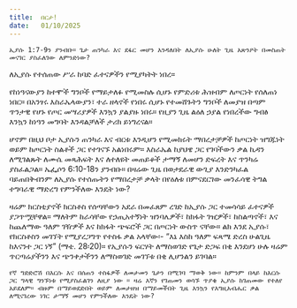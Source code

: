 ```yaml
---
title:  በርታ!
date:   01/10/2025
---
```


`ኢያሱ 1:7-9ን ያንብቡ። ጌታ ጠንካራ እና ደፋር መሆን እንዳለበት ለኢያሱ ሁለት ጊዜ አጽንዖት በመስጠት መናገር ያስፈለገው ለምንድነው?
`



ለኢያሱ የተሰጠው ሥራ ከባድ ፈተናዎችን የሚያካትት ነበረ።

የከነዓናውያን ከተሞች ግንቦች የማይታለፉ የሚመስሉ ሲሆኑ የምድሪቱ ሕዝብም ለጦርነት የሰለጠነ ነበር። በአንፃሩ እስራኤላውያን፣ ተራ ዘላኖች የነበሩ ሲሆኑ የተመሸጉትን ግንቦች ለመያዝ በጣም ጥንታዊ የሆኑ የጦር መሣሪያዎች እንኳን ያልያዙ ነበሩ። የዚያን ጊዜ ልዕለ ኃያል የነበረችው ግብፅ እንኳን ከነዓን መግባት እንዳልቻለች ታሪክ ይነግረናል።

ሆኖም በዚህ ቦታ ኢያሱን ጠንካራ እና ብርቱ እንዲሆን የሚመክሩት ማበረታቻዎች ከጦርነት ዝግጁነት ወይም ከጦርነት ስልቶች ጋር የተገናኙ አልነበሩም። እስራኤል ከያህዌ ጋር የገባችውን ቃል ኪዳን ለሚገልጹት ለሙሴ መጻሕፍት እና ለተለዩት መጠይቆች ታማኝ ለመሆን ድፍረት እና ጥንካሬ ያስፈልጋል። ኤፌሶን 6:10-18ን ያንብቡ። በዛሬው ጊዜ በወታደራዊ ውጊያ እንድንካፈል ባይጠበቅብንም ለኢያሱ የተሰጡትን የማበረታቻ ቃላት በየዕለቱ በምናደርገው መንፈሳዊ ትግል ተግባራዊ ማድረግ የምንችለው እንዴት ነው?






ዛሬም ክርስቲያኖች ክርስቶስ የሰጣቸውን አደራ በመፈጸም ረገድ ከኢያሱ ጋር ተመሳሳይ ፈተናዎች ያጋጥሟቸዋል። ማለትም ከራሳቸው የኃጢአተኝነት ዝንባሌዎች፣ ከክፋት ገዢዎች፣ ከስልጣኖች፣ እና ከጨለማው ዓለም ገዥዎች እና ከክፋት ጭፍሮች ጋር በጦርነት ውስጥ ናቸው። ልክ እንደ ኢያሱ፣ የክርስቶስን መገኘት የሚያረጋግጥ የተስፋ ቃል አላቸው፡- “እኔ እስከ ዓለም ፍጻሜ ድረስ ሁልጊዜ ከእናንተ ጋር ነኝ” (ማቴ. 28፡20)። የኢያሱን ፍርሃት ለማስወገድ የጌታ ድጋፍ በቂ እንደሆነ ሁሉ ዛሬም ጥርጣሬያችንን እና ጭንቀታችንን ለማስወገድ መገኘቱ በቂ ሊሆንልን ይገባል።

`የኛ ግድድሮሽ በእርሱ እና በሰጠን ተስፋዎች ለመታመን ጌታን በሚገባ ማወቅ ነው። ከምንም በላይ ከእርሱ ጋር ግላዊ ግንኙነቱ የሚያስፈልገን ለዚያ ነው ። ዛሬ እኛን የገጠመን ወሳኙ ጥያቄ ኢያሱ ከገጠመው የተለየ አይደለም። ብዙም በማይወደድበት ወይም ለመታዘዝ በማይመችበት ጊዜ እንኳን የእግዚአብሔር ቃል ለሚናገረው ነገር ታማኝ መሆን የምንችለው እንዴት ነው?`